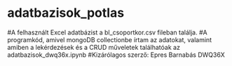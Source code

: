 # adatbazisok_potlas
#A felhasznált Excel adatbázist a bl_csoportkor.csv fileban találja. 
#A programkód, amivel mongoDB collectionbe írtam az adatokat, valamint amiben a lekérdezések és a CRUD műveletek találhatóak az adatbazisok_dwq36x.ipynb 
#Kizárólagos szerző: Epres Barnabás DWQ36X
